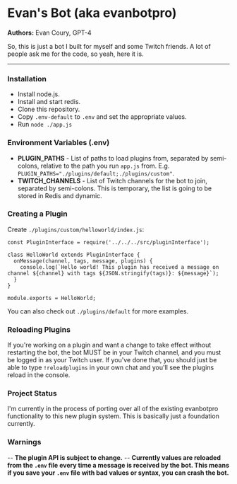 # Evan's Bot (aka evanbotpro)

**Authors:** Evan Coury, GPT-4

So, this is just a bot I built for myself and some Twitch friends. A lot of people ask me for the code, so yeah, here it is.


----

### Installation

- Install node.js.
- Install and start redis.
- Clone this repository.
- Copy `.env-default` to `.env` and set the appropriate values.
- Run `node ./app.js`

### Environment Variables (.env)

- **PLUGIN_PATHS** - List of paths to load plugins from, separated by semi-colons, relative to the path you run `app.js` from. E.g. `PLUGIN_PATHS="./plugins/default;./plugins/custom"`.
- **TWITCH_CHANNELS** - List of Twitch channels for the bot to join, separated by semi-colons. This is temporary, the list is going to be stored in Redis and dynamic.

### Creating a Plugin

Create `./plugins/custom/helloworld/index.js`:

```
const PluginInterface = require('../../../src/pluginInterface');

class HelloWorld extends PluginInterface {
  onMessage(channel, tags, message, plugins) {
    console.log(`Hello world! This plugin has received a message on channel ${channel} with tags ${JSON.stringify(tags)}: ${message}`);
  }
}

module.exports = HelloWorld;
```

You can also check out `./plugins/default` for more examples.

### Reloading Plugins

If you're working on a plugin and want a change to take effect without restarting the bot, the bot MUST be in your Twitch channel, and you must be logged in as your Twitch user. If you've done that, you should just be able to type `!reloadplugins` in your own chat and you'll see the plugins reload in the console.

### Project Status

I'm currently in the process of porting over all of the existing evanbotpro functionality to this new plugin system. This is basically just a foundation currently.

### Warnings

-- **The plugin API is subject to change.**
-- **Currently values are reloaded from the `.env` file every time a message is received by the bot. This means if you save your `.env` file with bad values or syntax, you can crash the bot.**

